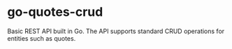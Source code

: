 # go-quotes-crud
Basic REST API built in Go. The API supports standard CRUD operations for entities such as quotes.
